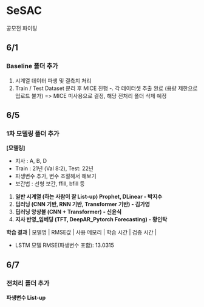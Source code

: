 # SeSAC
공모전 파이팅

## 6/1
### Baseline 폴더 추가
  1. 시계열 데이터 파생 및 결측치 처리
  2. Train / Test Dataset 분리 후 MICE 진행
     -. 각 데이터셋 추출 완료 (용량 제한으로 업로드 불가)
=> MICE 미사용으로 결정, 해당 전처리 폴더 삭제 예정

## 6/5 
### 1차 모델링 폴더 추가

**[모델링]**
- 지사 : A, B, D
- Train : 21년 (Val 8:2), Test: 22년
- 파생변수 추가, 변수 조절해서 해보기
- 보간법 : 선형 보간, ffill, bfill 등
1. **일반 시계열 (하는 사람이 잘 List-up) Prophet, DLinear - 박지수**
2. **딥러닝 (CNN 기반, RNN 기반, Transformer 기반) - 김가영**
3. **딥러닝 앙상블 (CNN + Transformer) - 신윤식**
4. **지사 반영_임베딩 (TFT, DeepAR_Pytorch Forecasting) - 황인탁**

**학습 결과**
| 모델명 | RMSE값 | 사용 메모리 | 학습 시간 | 검증 시간 |
- LSTM 모델 RMSE(파생변수 포함): 13.0315

## 6/7
### 전처리 폴더 추가

**파생변수 List-up**
